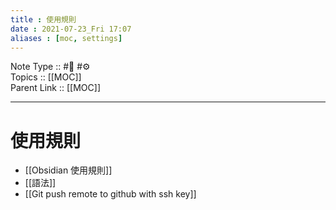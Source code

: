 ```yaml
---
title : 使用規則
date : 2021-07-23_Fri 17:07
aliases : [moc, settings]
---
```

Note Type :: #📘 #⚙️ <br>
Topics :: [[MOC]]<br>
Parent Link :: [[MOC]]<br>

---
# 使用規則
- [[Obsidian 使用規則]]
- [[語法]]
- [[Git push remote to github with ssh key]]